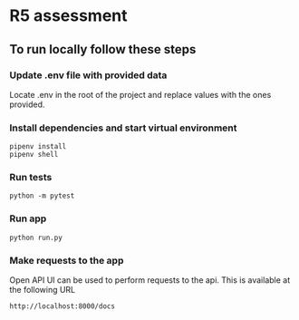 # R5 assessment

## To run locally follow these steps

### Update .env file with provided data
Locate .env in the root of the project and replace values with the ones provided.

### Install dependencies and start virtual environment
```
pipenv install
pipenv shell
```

### Run tests
```
python -m pytest
```

### Run app
```
python run.py
```

### Make requests to the app
Open API UI can be used to perform requests to the api. This is available at the following URL
```
http://localhost:8000/docs
```

